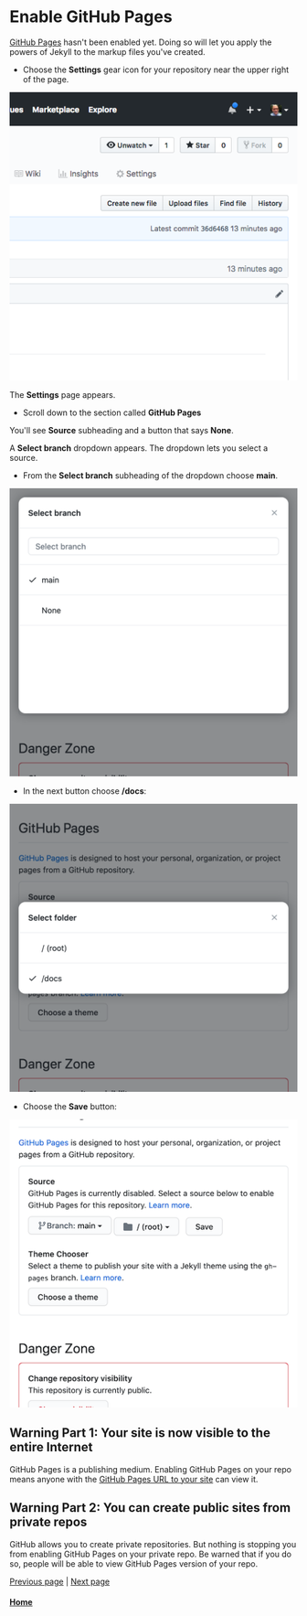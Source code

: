 # Enable GitHub Pages

[GitHub Pages](https://pages.github.com/) hasn't been enabled yet.
Doing so will let you apply the powers of Jekyll to the markup files you've created.

* Choose the **Settings** gear icon for your repository near the upper right of the page.

![The Settings icon for your repo is near the upper right of the page](./assets/find-settings-icon.png)

The **Settings** page appears.

* Scroll down to the section called **GitHub Pages**

You'll see **Source** subheading and a button that says **None**.

A **Select branch** dropdown appears. The dropdown lets you select a source.

* From the **Select branch** subheading of the dropdown choose **main**.

![Choose the None button, then choose **Branch: main**](./assets/github-pages-select-branch-512x512.png)

* In the next button choose **/docs**:

![Screenshot showing the /docs button choice](./assets/github-pages-select-docs-branch512x512.png)

* Choose the **Save** button:

![Screenshot showing complete GitHub Pages settings](./assets/github-pages-show-ghpages-settings-512x512.png)

## Warning Part 1: Your site is now visible to the entire Internet

GitHub Pages is a publishing medium. Enabling GitHub Pages on your repo means anyone with the [GitHub Pages URL to your site](github-pages-url.md)
can view it.

## Warning Part 2: You can create public sites from private repos

GitHub allows you to create private repositories. But nothing is stopping you from enabling GitHub Pages on your private repo.
Be warned that if you do so, people will be able to view GitHub Pages version of your repo.

[Previous page](github-pages-create-readme.md)  |  [Next page](create-page-github.md)

#### [Home](./README.md) 


